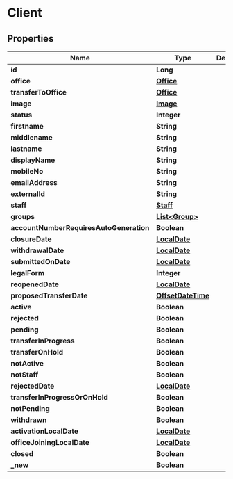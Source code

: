 # Client

## Properties
Name | Type | Description | Notes
------------ | ------------- | ------------- | -------------
**id** | **Long** |  |  [optional]
**office** | [**Office**](Office.md) |  |  [optional]
**transferToOffice** | [**Office**](Office.md) |  |  [optional]
**image** | [**Image**](Image.md) |  |  [optional]
**status** | **Integer** |  |  [optional]
**firstname** | **String** |  |  [optional]
**middlename** | **String** |  |  [optional]
**lastname** | **String** |  |  [optional]
**displayName** | **String** |  |  [optional]
**mobileNo** | **String** |  |  [optional]
**emailAddress** | **String** |  |  [optional]
**externalId** | **String** |  |  [optional]
**staff** | [**Staff**](Staff.md) |  |  [optional]
**groups** | [**List&lt;Group&gt;**](Group.md) |  |  [optional]
**accountNumberRequiresAutoGeneration** | **Boolean** |  |  [optional]
**closureDate** | [**LocalDate**](LocalDate.md) |  |  [optional]
**withdrawalDate** | [**LocalDate**](LocalDate.md) |  |  [optional]
**submittedOnDate** | [**LocalDate**](LocalDate.md) |  |  [optional]
**legalForm** | **Integer** |  |  [optional]
**reopenedDate** | [**LocalDate**](LocalDate.md) |  |  [optional]
**proposedTransferDate** | [**OffsetDateTime**](OffsetDateTime.md) |  |  [optional]
**active** | **Boolean** |  |  [optional]
**rejected** | **Boolean** |  |  [optional]
**pending** | **Boolean** |  |  [optional]
**transferInProgress** | **Boolean** |  |  [optional]
**transferOnHold** | **Boolean** |  |  [optional]
**notActive** | **Boolean** |  |  [optional]
**notStaff** | **Boolean** |  |  [optional]
**rejectedDate** | [**LocalDate**](LocalDate.md) |  |  [optional]
**transferInProgressOrOnHold** | **Boolean** |  |  [optional]
**notPending** | **Boolean** |  |  [optional]
**withdrawn** | **Boolean** |  |  [optional]
**activationLocalDate** | [**LocalDate**](LocalDate.md) |  |  [optional]
**officeJoiningLocalDate** | [**LocalDate**](LocalDate.md) |  |  [optional]
**closed** | **Boolean** |  |  [optional]
**_new** | **Boolean** |  |  [optional]
